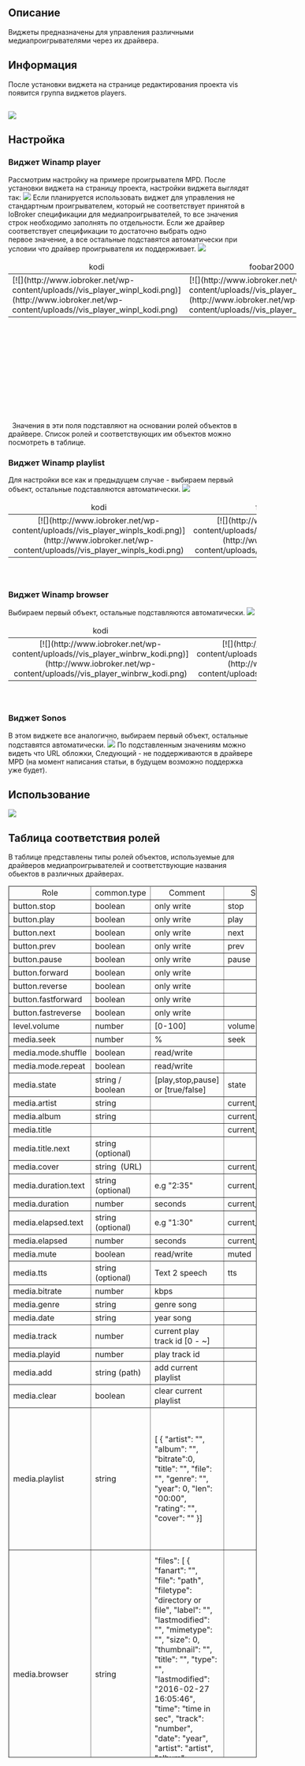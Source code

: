 
## Описание

Виджеты предназначены для управления различными медиапроигрывателями через их драйвера.

## <span id="i-2">Информация</span>


После установки виджета на странице редактирования проекта vis появится группа виджетов players.

## [![](http://www.iobroker.net/wp-content/uploads//vis_players_adm.png)](http://www.iobroker.net/wp-content/uploads//vis_players_adm.png)

## Настройка

### Виджет Winamp player

Рассмотрим настройку на примере проигрывателя MPD. После установки виджета на страницу проекта, настройки виджета выглядят так: [![](http://www.iobroker.net/wp-content/uploads//vis_player_winpl.png)](http://www.iobroker.net/wp-content/uploads//vis_player_winpl.png) Если планируется использовать виджет для управления не стандартным проигрывателем, который не соответствует принятой в IoBroker спецификации для медиапроигрывателей, то все значения строк необходимо заполнять по отдельности. Если же драйвер соответствует спецификации то достаточно выбрать одно первое значение, а все остальные подставятся автоматически при условии что драйвер проигрывателя их поддерживает. [![](http://www.iobroker.net/wp-content/uploads//vis_player_winpl2.gif)](http://www.iobroker.net/wp-content/uploads//vis_player_winpl2.gif)

<table style="height: 309px; width: 585px;">

<thead>

<tr>

<td style="width: 187px; text-align: center;">kodi</td>

<td style="width: 188px; text-align: center;">foobar2000</td>

<td style="width: 192px; text-align: center;">mpd</td>

</tr>

</thead>

<tbody>

<tr>

<td style="width: 187px;">[![](http://www.iobroker.net/wp-content/uploads//vis_player_winpl_kodi.png)](http://www.iobroker.net/wp-content/uploads//vis_player_winpl_kodi.png)</td>

<td style="width: 188px;">[![](http://www.iobroker.net/wp-content/uploads//vis_player_winpl_foo.png)](http://www.iobroker.net/wp-content/uploads//vis_player_winpl_foo.png)</td>

<td style="width: 192px;">[![](http://www.iobroker.net/wp-content/uploads//vis_player_winpl_mpd.png)](http://www.iobroker.net/wp-content/uploads//vis_player_winpl_mpd.png)</td>

</tr>

</tbody>

</table>

  Значения в эти поля подставляют на основании ролей объектов в драйвере. Список ролей и соответствующих им объектов можно посмотреть в таблице.

### Виджет Winamp playlist

Для настройки все как и предыдущем случае - выбираем первый объект, остальные подставляются автоматически. [![](http://www.iobroker.net/wp-content/uploads//vis_player_winplst.gif)](http://www.iobroker.net/wp-content/uploads//vis_player_winplst.gif)

<table style="height: 156px;" width="593">

<thead>

<tr>

<td style="width: 189px; text-align: center;">kodi</td>

<td style="width: 190px; text-align: center;">foobar2000</td>

<td style="width: 192px; text-align: center;">mpd</td>

</tr>

</thead>

<tbody>

<tr>

<td style="width: 189px; text-align: center;">[![](http://www.iobroker.net/wp-content/uploads//vis_player_winpls_kodi.png)](http://www.iobroker.net/wp-content/uploads//vis_player_winpls_kodi.png)</td>

<td style="width: 190px; text-align: center;">[![](http://www.iobroker.net/wp-content/uploads//vis_player_winpls_foo.png)](http://www.iobroker.net/wp-content/uploads//vis_player_winpls_foo.png)</td>

<td style="width: 192px; text-align: center;">[![](http://www.iobroker.net/wp-content/uploads//vis_player_winpls_mpd.png)](http://www.iobroker.net/wp-content/uploads//vis_player_winpls_mpd.png)</td>

</tr>

</tbody>

</table>

### Виджет Winamp browser

Выбираем первый объект, остальные подставляются автоматически. [![](http://www.iobroker.net/wp-content/uploads//vis_player_winbrw.gif)](http://www.iobroker.net/wp-content/uploads//vis_player_winbrw.gif)

<table style="height: 156px;" width="593">

<thead>

<tr>

<td style="width: 189px; height: 14px; text-align: center;">kodi</td>

<td style="width: 190px; height: 14px; text-align: center;">foobar2000</td>

<td style="width: 192px; height: 14px; text-align: center;">mpd</td>

</tr>

</thead>

<tbody>

<tr style="height: 69px;">

<td style="width: 189px; text-align: center; height: 69px;">[![](http://www.iobroker.net/wp-content/uploads//vis_player_winbrw_kodi.png)](http://www.iobroker.net/wp-content/uploads//vis_player_winbrw_kodi.png)</td>

<td style="width: 190px; text-align: center; height: 69px;">[![](http://www.iobroker.net/wp-content/uploads//vis_player_winbrw_foo.png)](http://www.iobroker.net/wp-content/uploads//vis_player_winbrw_foo.png)</td>

<td style="width: 192px; text-align: center; height: 69px;">[![](http://www.iobroker.net/wp-content/uploads//vis_player_winbrw_mpd.png)](http://www.iobroker.net/wp-content/uploads//vis_player_winbrw_mpd.png)</td>

</tr>

</tbody>

</table>

### Виджет Sonos

В этом виджете все аналогично, выбираем первый объект, остальные подставятся автоматически. [![](http://www.iobroker.net/wp-content/uploads//vis_player_sonos.png)](http://www.iobroker.net/wp-content/uploads//vis_player_sonos.png) По подставленным значениям можно видеть что URL обложки, Следующий - не поддерживаются в драйвере MPD (на момент написания статьи, в будущем возможно поддержка уже будет).

## Использование

[![](http://www.iobroker.net/wp-content/uploads//1234.gif)](http://www.iobroker.net/wp-content/uploads//1234.gif)

## <span id="i-2">Таблица соответствия ролей</span>

В <a id="table"></a>таблице представлены типы ролей объектов, используемые для драйверов медиапроигрывателей и соответствующие названия обьектов в различных драйверах.

<table dir="ltr" style="width: 100%; height: 1766px;" border="1" cellspacing="0" cellpadding="0">

<thead>

<tr>

<td style="width: 154px; height: 24px; text-align: center;">Role</td>

<td style="width: 105px; height: 24px; text-align: center;">common.type</td>

<td style="width: 366px; height: 24px; text-align: center;">Comment</td>

<td style="width: 136px; height: 24px; text-align: center;">Sonos</td>

<td style="width: 143px; height: 24px; text-align: center;">Foobar</td>

<td style="width: 137px; height: 24px; text-align: center;">Kodi</td>

<td style="width: 142px; height: 24px; text-align: center;">MPD</td>

</tr>

</thead>

<colgroup><col width="225"> <col width="113"> <col width="105"> <col width="138"> <col width="128"> <col width="146"> <col width="144"></colgroup>

<tbody>

<tr style="height: 24px;">

<td style="width: 154px; height: 24px;">button.stop</td>

<td style="width: 105px; height: 24px;">boolean</td>

<td style="width: 366px; height: 24px;">only write</td>

<td style="width: 136px; height: 24px;">stop</td>

<td style="width: 143px; height: 24px;">stop</td>

<td style="width: 137px; height: 24px;">stop</td>

<td style="width: 142px; height: 24px;">stop</td>

</tr>

<tr style="height: 24px;">

<td style="width: 154px; height: 24px;">button.play</td>

<td style="width: 105px; height: 24px;">boolean</td>

<td style="width: 366px; height: 24px;">only write</td>

<td style="width: 136px; height: 24px;">play</td>

<td style="width: 143px; height: 24px;">play</td>

<td style="width: 137px; height: 24px;">play</td>

<td style="width: 142px; height: 24px;">play</td>

</tr>

<tr style="height: 24px;">

<td style="width: 154px; height: 24px;">button.next</td>

<td style="width: 105px; height: 24px;">boolean</td>

<td style="width: 366px; height: 24px;">only write</td>

<td style="width: 136px; height: 24px;">next</td>

<td style="width: 143px; height: 24px;">next</td>

<td style="width: 137px; height: 24px;">next</td>

<td style="width: 142px; height: 24px;">next</td>

</tr>

<tr style="height: 24px;">

<td style="width: 154px; height: 24px;">button.prev</td>

<td style="width: 105px; height: 24px;">boolean</td>

<td style="width: 366px; height: 24px;">only write</td>

<td style="width: 136px; height: 24px;">prev</td>

<td style="width: 143px; height: 24px;">prev</td>

<td style="width: 137px; height: 24px;">previous</td>

<td style="width: 142px; height: 24px;">previous</td>

</tr>

<tr style="height: 24px;">

<td style="width: 154px; height: 24px;">button.pause</td>

<td style="width: 105px; height: 24px;">boolean</td>

<td style="width: 366px; height: 24px;">only write</td>

<td style="width: 136px; height: 24px;">pause</td>

<td style="width: 143px; height: 24px;">pause</td>

<td style="width: 137px; height: 24px;">pause</td>

<td style="width: 142px; height: 24px;">pause</td>

</tr>

<tr style="height: 24px;">

<td style="width: 154px; height: 24px;">button.forward</td>

<td style="width: 105px; height: 24px;">boolean</td>

<td style="width: 366px; height: 24px;">only write</td>

<td style="width: 136px; height: 24px;"></td>

<td style="width: 143px; height: 24px;"></td>

<td style="width: 137px; height: 24px;"></td>

<td style="width: 142px; height: 24px;"></td>

</tr>

<tr style="height: 24px;">

<td style="width: 154px; height: 24px;">button.reverse</td>

<td style="width: 105px; height: 24px;">boolean</td>

<td style="width: 366px; height: 24px;">only write</td>

<td style="width: 136px; height: 24px;"></td>

<td style="width: 143px; height: 24px;"></td>

<td style="width: 137px; height: 24px;"></td>

<td style="width: 142px; height: 24px;"></td>

</tr>

<tr style="height: 24px;">

<td style="width: 154px; height: 24px;">button.fastforward</td>

<td style="width: 105px; height: 24px;">boolean</td>

<td style="width: 366px; height: 24px;">only write</td>

<td style="width: 136px; height: 24px;"></td>

<td style="width: 143px; height: 24px;"></td>

<td style="width: 137px; height: 24px;"></td>

<td style="width: 142px; height: 24px;"></td>

</tr>

<tr style="height: 24px;">

<td style="width: 154px; height: 24px;">button.fastreverse</td>

<td style="width: 105px; height: 24px;">boolean</td>

<td style="width: 366px; height: 24px;">only write</td>

<td style="width: 136px; height: 24px;"></td>

<td style="width: 143px; height: 24px;"></td>

<td style="width: 137px; height: 24px;"></td>

<td style="width: 142px; height: 24px;"></td>

</tr>

<tr style="height: 24px;">

<td style="width: 154px; height: 24px;">level.volume</td>

<td style="width: 105px; height: 24px;">number</td>

<td style="width: 366px; height: 24px;">[0-100]</td>

<td style="width: 136px; height: 24px;">volume</td>

<td style="width: 143px; height: 24px;">volume</td>

<td style="width: 137px; height: 24px;">volume</td>

<td style="width: 142px; height: 24px;">volume</td>

</tr>

<tr style="height: 24px;">

<td style="width: 154px; height: 24px;">media.seek</td>

<td style="width: 105px; height: 24px;">number</td>

<td style="width: 366px; height: 24px;">%</td>

<td style="width: 136px; height: 24px;">seek</td>

<td style="width: 143px; height: 24px;">seek</td>

<td style="width: 137px; height: 24px;">seek</td>

<td style="width: 142px; height: 24px;">seek</td>

</tr>

<tr style="height: 24px;">

<td style="width: 154px; height: 24px;">media.mode.shuffle</td>

<td style="width: 105px; height: 24px;">boolean</td>

<td style="width: 366px; height: 24px;">read/write</td>

<td style="width: 136px; height: 24px;"></td>

<td style="width: 143px; height: 24px;">shuffle</td>

<td style="width: 137px; height: 24px;">shuffle</td>

<td style="width: 142px; height: 24px;">random</td>

</tr>

<tr style="height: 24px;">

<td style="width: 154px; height: 24px;">media.mode.repeat</td>

<td style="width: 105px; height: 24px;">boolean</td>

<td style="width: 366px; height: 24px;">read/write</td>

<td style="width: 136px; height: 24px;"></td>

<td style="width: 143px; height: 24px;">repeat</td>

<td style="width: 137px; height: 24px;">repeat</td>

<td style="width: 142px; height: 24px;">repeat</td>

</tr>

<tr style="height: 48px;">

<td style="width: 154px; height: 48px;">media.state</td>

<td style="width: 105px; height: 48px;">string / boolean</td>

<td style="width: 366px; height: 48px;">[play,stop,pause] or [true/false]</td>

<td style="width: 136px; height: 48px;">state</td>

<td style="width: 143px; height: 48px;">state</td>

<td style="width: 137px; height: 48px;">state</td>

<td style="width: 142px; height: 48px;">state</td>

</tr>

<tr style="height: 24px;">

<td style="width: 154px; height: 24px;">media.artist</td>

<td style="width: 105px; height: 24px;">string</td>

<td style="width: 366px; height: 24px;"></td>

<td style="width: 136px; height: 24px;">current_artist</td>

<td style="width: 143px; height: 24px;">artist</td>

<td style="width: 137px; height: 24px;">info.artist</td>

<td style="width: 142px; height: 24px;">artist</td>

</tr>

<tr style="height: 24px;">

<td style="width: 154px; height: 24px;">media.album</td>

<td style="width: 105px; height: 24px;">string</td>

<td style="width: 366px; height: 24px;"></td>

<td style="width: 136px; height: 24px;">current_album</td>

<td style="width: 143px; height: 24px;">album</td>

<td style="width: 137px; height: 24px;">info.album</td>

<td style="width: 142px; height: 24px;">album</td>

</tr>

<tr style="height: 24px;">

<td style="width: 154px; height: 24px;">media.title</td>

<td style="width: 105px; height: 24px;"></td>

<td style="width: 366px; height: 24px;"></td>

<td style="width: 136px; height: 24px;">current_title</td>

<td style="width: 143px; height: 24px;">title</td>

<td style="width: 137px; height: 24px;">info.title</td>

<td style="width: 142px; height: 24px;">title</td>

</tr>

<tr style="height: 48px;">

<td style="width: 154px; height: 48px;">media.title.next</td>

<td style="width: 105px; height: 48px;">string (optional)</td>

<td style="width: 366px; height: 48px;"></td>

<td style="width: 136px; height: 48px;"></td>

<td style="width: 143px; height: 48px;"></td>

<td style="width: 137px; height: 48px;"></td>

<td style="width: 142px; height: 48px;"></td>

</tr>

<tr style="height: 24px;">

<td style="width: 154px; height: 24px;">media.cover</td>

<td style="width: 105px; height: 24px;">string  (URL)</td>

<td style="width: 366px; height: 24px;"></td>

<td style="width: 136px; height: 24px;">current_cover</td>

<td style="width: 143px; height: 24px;">albumArt</td>

<td style="width: 137px; height: 24px;">info.thumbnail</td>

<td style="width: 142px; height: 24px;"></td>

</tr>

<tr style="height: 48px;">

<td style="width: 154px; height: 48px;">media.duration.text</td>

<td style="width: 105px; height: 48px;">string (optional)</td>

<td style="width: 366px; height: 48px;">e.g "2:35"</td>

<td style="width: 136px; height: 48px;">current_duration</td>

<td style="width: 143px; height: 48px;">current_duration</td>

<td style="width: 137px; height: 48px;">playing_time_total</td>

<td style="width: 142px; height: 48px;">current_duration</td>

</tr>

<tr style="height: 24px;">

<td style="width: 154px; height: 24px;">media.duration</td>

<td style="width: 105px; height: 24px;">number</td>

<td style="width: 366px; height: 24px;">seconds</td>

<td style="width: 136px; height: 24px;">current_duration_s</td>

<td style="width: 143px; height: 24px;">trackLength</td>

<td style="width: 137px; height: 24px;"></td>

<td style="width: 142px; height: 24px;">current_duration_s</td>

</tr>

<tr style="height: 48px;">

<td style="width: 154px; height: 48px;">media.elapsed.text</td>

<td style="width: 105px; height: 48px;">string (optional)</td>

<td style="width: 366px; height: 48px;">e.g "1:30"</td>

<td style="width: 136px; height: 48px;">current_elapsed</td>

<td style="width: 143px; height: 48px;">current_elapsed</td>

<td style="width: 137px; height: 48px;">playing_time</td>

<td style="width: 142px; height: 48px;">current_elapsed</td>

</tr>

<tr style="height: 24px;">

<td style="width: 154px; height: 24px;">media.elapsed</td>

<td style="width: 105px; height: 24px;">number</td>

<td style="width: 366px; height: 24px;">seconds</td>

<td style="width: 136px; height: 24px;">current_elapsed_s</td>

<td style="width: 143px; height: 24px;">elapsedTime</td>

<td style="width: 137px; height: 24px;"></td>

<td style="width: 142px; height: 24px;">elapsed</td>

</tr>

<tr style="height: 24px;">

<td style="width: 154px; height: 24px;">media.mute</td>

<td style="width: 105px; height: 24px;">boolean</td>

<td style="width: 366px; height: 24px;">read/write</td>

<td style="width: 136px; height: 24px;">muted</td>

<td style="width: 143px; height: 24px;">mute</td>

<td style="width: 137px; height: 24px;">mute</td>

<td style="width: 142px; height: 24px;">mute</td>

</tr>

<tr style="height: 48px;">

<td style="width: 154px; height: 48px;">media.tts</td>

<td style="width: 105px; height: 48px;">string (optional)</td>

<td style="width: 366px; height: 48px;">Text 2 speech</td>

<td style="width: 136px; height: 48px;">tts</td>

<td style="width: 143px; height: 48px;"></td>

<td style="width: 137px; height: 48px;"></td>

<td style="width: 142px; height: 48px;">say</td>

</tr>

<tr style="height: 24px;">

<td style="width: 154px; height: 24px;">media.bitrate</td>

<td style="width: 105px; height: 24px;">number</td>

<td style="width: 366px; height: 24px;">kbps</td>

<td style="width: 136px; height: 24px;"></td>

<td style="width: 143px; height: 24px;">bitrate</td>

<td style="width: 137px; height: 24px;">bitrate</td>

<td style="width: 142px; height: 24px;">bitrate</td>

</tr>

<tr style="height: 24px;">

<td style="width: 154px; height: 24px;">media.genre</td>

<td style="width: 105px; height: 24px;">string</td>

<td style="width: 366px; height: 24px;">genre song</td>

<td style="width: 136px; height: 24px;"></td>

<td style="width: 143px; height: 24px;"></td>

<td style="width: 137px; height: 24px;">info.genre</td>

<td style="width: 142px; height: 24px;">genre</td>

</tr>

<tr style="height: 24px;">

<td style="width: 154px; height: 24px;">media.date</td>

<td style="width: 105px; height: 24px;">string</td>

<td style="width: 366px; height: 24px;">year song</td>

<td style="width: 136px; height: 24px;"></td>

<td style="width: 143px; height: 24px;"></td>

<td style="width: 137px; height: 24px;"></td>

<td style="width: 142px; height: 24px;">date</td>

</tr>

<tr style="height: 24px;">

<td style="width: 154px; height: 24px;">media.track</td>

<td style="width: 105px; height: 24px;">number</td>

<td style="width: 366px; height: 24px;">current play track id [0 - ~]</td>

<td style="width: 136px; height: 24px;"></td>

<td style="width: 143px; height: 24px;">itemplaying</td>

<td style="width: 137px; height: 24px;">position</td>

<td style="width: 142px; height: 24px;">pos</td>

</tr>

<tr style="height: 24px;">

<td style="width: 154px; height: 24px;">media.playid</td>

<td style="width: 105px; height: 24px;">number</td>

<td style="width: 366px; height: 24px;">play track id</td>

<td style="width: 136px; height: 24px;"></td>

<td style="width: 143px; height: 24px;">playid</td>

<td style="width: 137px; height: 24px;">playid</td>

<td style="width: 142px; height: 24px;">playid</td>

</tr>

<tr style="height: 24px;">

<td style="width: 154px; height: 24px;">media.add</td>

<td style="width: 105px; height: 24px;">string (path)</td>

<td style="width: 366px; height: 24px;">add current playlist</td>

<td style="width: 136px; height: 24px;"></td>

<td style="width: 143px; height: 24px;">add</td>

<td style="width: 137px; height: 24px;">add</td>

<td style="width: 142px; height: 24px;">add</td>

</tr>

<tr style="height: 24px;">

<td style="width: 154px; height: 24px;">media.clear</td>

<td style="width: 105px; height: 24px;">boolean</td>

<td style="width: 366px; height: 24px;">clear current playlist</td>

<td style="width: 136px; height: 24px;"></td>

<td style="width: 143px; height: 24px;">clear</td>

<td style="width: 137px; height: 24px;">clear</td>

<td style="width: 142px; height: 24px;">clear</td>

</tr>

<tr style="height: 288px;">

<td style="width: 154px; height: 288px;">media.playlist</td>

<td style="width: 105px; height: 288px;">string</td>

<td style="width: 366px; height: 288px;">[ { "artist": "", "album": "", "bitrate":0, "title": "", "file": "", "genre": "", "year": 0, "len": "00:00", "rating": "", "cover": "" }]</td>

<td style="width: 136px; height: 288px;"></td>

<td style="width: 143px; height: 288px;">playlist</td>

<td style="width: 137px; height: 288px;">playlist</td>

<td style="width: 142px; height: 288px;">playlist_list</td>

</tr>

<tr style="height: 504px;">

<td style="width: 154px; height: 504px;">media.browser</td>

<td style="width: 105px; height: 504px;">string</td>

<td style="width: 366px; height: 504px;">"files": [ { "fanart": "", "file": "path", "filetype": "directory or file", "label": "", "lastmodified": "", "mimetype": "", "size": 0, "thumbnail": "", "title": "", "type": "", "lastmodified": "2016-02-27 16:05:46", "time": "time in sec", "track": "number", "date": "year", "artist": "artist", "album": "album", "genre": "genre" } ]</td>

<td style="width: 136px; height: 504px;"></td>

<td style="width: 143px; height: 504px;">browser</td>

<td style="width: 137px; height: 504px;">Directory</td>

<td style="width: 142px; height: 504px;">lsinfo</td>

</tr>

</tbody>

</table>